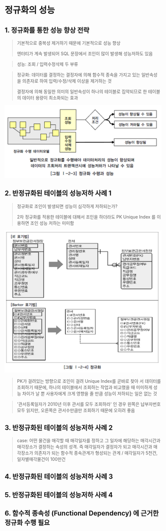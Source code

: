 # 정규화의 성능

## 1. 정규화를 통한 성능 향상 전략

> 기본적으로 중복성 제거하기 때문에 기본적으로 성능 향상
>
> 엔터티가 계속 발생되어 SQL 문장에서 조인이 많이 발생해 성능저하도 있음

> 성능: 조회 / 입력수정삭제 두 부류

> 정규화: 데이터를 결정하는 결정자에 의해 함수적 종속을 가지고 있는 일반속성을 의존자로 하여 입력/수정/삭제 이상을 제거하는 것
>
> 결정자에 의해 동일한 의미의 일반속성이 하나의 테이블로 집약되므로 한 테이블의 데이터 용량이 최소화되는 효과

![](../../../../images/pper.png)

## 2. 반정규화된 테이블의 성능저하 사례 1

> 정규화로 조인이 발생되면 성능이 심각하게 저하되는가?
>
> 2차 정규화를 적용한 테이블에 대해서 조인을 하더라도 PK Unique Index 를 이용하면 조인 성능 저하는 미미함

![](../../../../images/222.png)

> PK가 걸려있는 방향으로 조인이 걸려 Unique Index를 곧바로 찾아 서 데이터를 조회하기 때문에, 하나의 테이블에서 조회하는 작업과 비교했을 때 미미하게 성능 차이가 날 뿐 사용자에게 크게 영향을 줄 만큼 성능이 저하되는 일은 없는 것

> '관서등록일자가 2010년 이후 관서를 모두 조회하라' 인 경우 왼쪽은 납부자번호 모두 읽지만, 오른쪽은 관서수만큼만 조회하기 때문에 오히려 좋음

## 3. 반정규화된 테이블의 성능저하 사례 2

> case: 어떤 물건을 매각할 때 매각일자를 정하고 그 일자에 해당하는 매각시간과 매각장소가 결정하는 속성의 성격. 즉 매각일자가 결정자가 되고 매각시간과 매각장소가 의존자가 되는 함수적 종속관계가 형성되는 관계 / 매각일자가 5천건, 일자별매각물건이 100만건

## 4. 반정규화된 테이블의 성능저하 사례 3

## 5. 반정규화된 테이블의 성능저하 사례 4

## 6. 함수적 종속성 (Functional Dependency) 에 근거한 정규화 수행 필요

